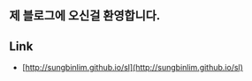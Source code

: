 ## 제 블로그에 오신걸 환영합니다.

## Link

- [http://sungbinlim.github.io/sl](http://sungbinlim.github.io/sl)



